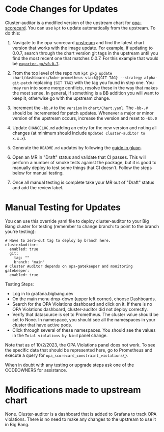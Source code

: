 # Code Changes for Updates

Cluster-auditor is a modified version of the upstream chart for [opa-scorecard](https://github.com/runyontr/opa-scorecard/tree/master/kube-prometheus-stack). You can use `kpt` to update automatically from the upstream. To do this:

1. Navigate to the opa-scorecard [upstream](https://github.com/runyontr/opa-scorecard/tree/master/kube-prometheus-stack) and find the latest chart version that works with the image update. For example, if updating to 0.0.7, search through the chart version git tags in the upstream until you find the most recent one that matches 0.0.7. For this example that would be [`exporter-go/v0.0.7`](https://github.com/runyontr/opa-scorecard/tree/exporter-go/v0.0.7/kube-prometheus-stack).

2. From the top level of the repo run `kpt pkg update chart/dashboards/kube-prometheus-stack@{GIT TAG} --strategy alpha-git-patch` replacing `{GIT TAG}` with the tag you found in step one. You may run into some merge conflicts, resolve these in the way that makes the most sense. In general, if something is a BB addition you will want to keep it, otherwise go with the upstream change.

3. Increment the `-bb.#` to the `version` in `chart/Chart.yaml`. The `-bb-.#` should be incremented for patch updates. Whenever a major or minor version of the upstream occurs, increase the version and reset to `-bb.0`

4. Update `CHANGELOG.md` adding an entry for the new version and noting all changes (at minimum should include `Updated cluster-auditor to x.x.x`).

5. Generate the `README.md` updates by following the [guide in gluon](https://repo1.dso.mil/platform-one/big-bang/apps/library-charts/gluon/-/blob/master/docs/bb-package-readme.md).

6. Open an MR in "Draft" status and validate that CI passes. This will perform a number of smoke tests against the package, but it is good to manually deploy to test some things that CI doesn't. Follow the steps below for manual testing.

7. Once all manual testing is complete take your MR out of "Draft" status and add the review label.

# Manual Testing for Updates

You can use this override yaml file to deploy cluster-auditor to your Big Bang cluster for testing (remember to change branch: to point to the branch you're testing):
```
# Have to zero-out tag to deploy by branch here.
clusterAuditor:
  enabled: true
  git:
    tag: ""
    branch: "main"
# Cluster Auditor depends on opa-gatekeeper and monitoring
gatekeeper:
  enabled: true
```

Testing Steps:
- Log in to grafana.bigbang.dev
- On the main menu drop-down (upper left corner), choose Dashboards.
- Search for the OPA Violations dashboard and click on it. If there is no OPA Violations dashboard, cluster-auditor did not deploy correctly. 
- Verify that datasource is set to Prometheus. The cluster value should be set to None. In namespace, you should see all the namespaces in your cluster that have active pods. 
- Click through several of these namespaces. You should see the values in the ```Total violations by kind``` panel change. 

Note that as of 10/2/2023, the OPA Violations panel does not work. To see the specific data that should be represented here, go to Prometheus and execute a query for ```opa_scorecard_constraint_violations{}```. 

When in doubt with any testing or upgrade steps ask one of the CODEOWNERS for assistance.

# Modifications made to upstream chart

None. Cluster-auditor is a dashboard that is added to Grafana to track OPA violations. There is no need to make any changes to the upstream to use it in Big Bang. 